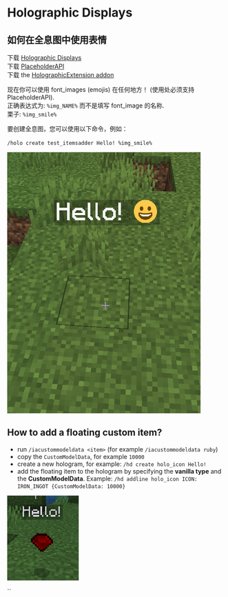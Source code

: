 # Holographic Displays

## 如何在全息图中使用表情

下载 [Holographic Displays](https://dev.bukkit.org/projects/holographic-displays)\
下载 [PlaceholderAPI](https://www.spigotmc.org/resources/placeholderapi.6245/)\
下载 the [HolographicExtension addon](https://www.spigotmc.org/resources/holographicextension.18461/)

现在你可以使用 font\_images (emojis) 在任何地方！ (使用处必须支持 PlaceholderAPI).\
正确表达式为: `%img_NAME%` 而不是填写 font\_image 的名称.\
栗子: `%img_smile%`

要创建全息图，您可以使用以下命令，例如：

`/holo create test_itemsadder Hello! %img_smile%`

![](<../../.gitbook/assets/image (20).png>)

## How to add a floating custom item?

* run `/iacustommodeldata <item>` (for example `/iacustommodeldata ruby`)
* copy the `CustomModelData`, for example `10000`
* create a new hologram, for example: `/hd create holo_icon Hello!`
* add the floating item to the hologram by specifying the **vanilla type** and the **CustomModelData**. Example:  `/hd addline holo_icon ICON: IRON_INGOT {CustomModelData: 10000}`

![](<../../.gitbook/assets/immagine (124).png>)

\`\`
